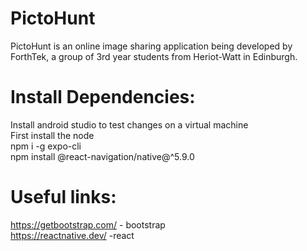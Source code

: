 # PictoHunt

PictoHunt is an online image sharing application being developed by ForthTek, a group of 3rd year students from Heriot-Watt in Edinburgh.

# Install Dependencies:

Install android studio to test changes on a virtual machine \
First install the node \
npm i -g expo-cli \
npm install @react-navigation/native@^5.9.0

# Useful links:

https://getbootstrap.com/ - bootstrap \
https://reactnative.dev/ -react
